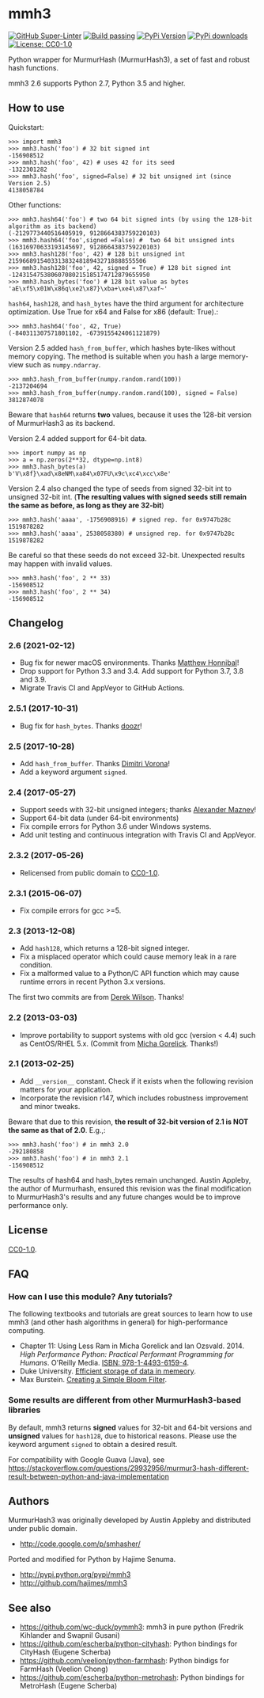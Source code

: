 # mmh3
[![GitHub Super-Linter](https://github.com/hajimes/mmh3/workflows/Super-Linter/badge.svg?branch=feature/ghactions)](https://github.com/hajimes/mmh3/actions?query=workflow%3ASuper-Linter+branch%3Amaster)
[![Build passing](https://github.com/hajimes/mmh3/workflows/build/badge.svg?branch=feature/ghactions)](https://github.com/hajimes/mmh3/actions?query=workflow%3Abuild+branch%3Amaster)
[![PyPi Version](https://img.shields.io/pypi/v/mmh3.svg?style=flat-square&logo=pypi&logoColor=white)](https://pypi.org/project/mmh3/)
[![PyPi downloads](https://static.pepy.tech/personalized-badge/mmh3?period=total&units=international_system&left_color=grey&right_color=orange&left_text=pip%20downloads)](https://pypi.org/project/mmh3/)
[![License: CC0-1.0](https://img.shields.io/badge/License-CC0%201.0-lightgrey.svg)](http://creativecommons.org/publicdomain/zero/1.0/)

Python wrapper for MurmurHash (MurmurHash3), a set of fast and robust hash functions.

mmh3 2.6 supports Python 2.7, Python 3.5 and higher.

## How to use

Quickstart:
```shell
>>> import mmh3
>>> mmh3.hash('foo') # 32 bit signed int
-156908512
>>> mmh3.hash('foo', 42) # uses 42 for its seed
-1322301282
>>> mmh3.hash('foo', signed=False) # 32 bit unsigned int (since Version 2.5)
4138058784
```

Other functions:
```shell
>>> mmh3.hash64('foo') # two 64 bit signed ints (by using the 128-bit algorithm as its backend)
(-2129773440516405919, 9128664383759220103)
>>> mmh3.hash64('foo',signed =False) #  two 64 bit unsigned ints
(16316970633193145697, 9128664383759220103)
>>> mmh3.hash128('foo', 42) # 128 bit unsigned int
215966891540331383248189432718888555506
>>> mmh3.hash128('foo', 42, signed = True) # 128 bit signed int
-124315475380607080215185174712879655950
>>> mmh3.hash_bytes('foo') # 128 bit value as bytes
'aE\xf5\x01W\x86q\xe2\x87}\xba+\xe4\x87\xaf~'
```

`hash64`, `hash128`, and `hash_bytes` have the third argument for architecture optimization. Use True for x64 and False for x86 (default: True).:

```shell
>>> mmh3.hash64('foo', 42, True) 
(-840311307571801102, -6739155424061121879)
```

Version 2.5 added `hash_from_buffer`, which hashes byte-likes without memory copying. The method is suitable when you hash a large memory-view such as `numpy.ndarray`.

```shell
>>> mmh3.hash_from_buffer(numpy.random.rand(100))
-2137204694
>>> mmh3.hash_from_buffer(numpy.random.rand(100), signed = False)
3812874078
```

Beware that `hash64` returns **two** values, because it uses the 128-bit version of MurmurHash3 as its backend.

Version 2.4 added support for 64-bit data.

```shell
>>> import numpy as np
>>> a = np.zeros(2**32, dtype=np.int8)
>>> mmh3.hash_bytes(a)
b'V\x8f}\xad\x8eNM\xa84\x07FU\x9c\xc4\xcc\x8e'
```

Version 2.4 also changed the type of seeds from signed 32-bit int to unsigned 32-bit int. (**The resulting values with signed seeds still remain the same as before, as long as they are 32-bit**)

```shell
>>> mmh3.hash('aaaa', -1756908916) # signed rep. for 0x9747b28c
1519878282
>>> mmh3.hash('aaaa', 2538058380) # unsigned rep. for 0x9747b28c
1519878282
```

Be careful so that these seeds do not exceed 32-bit. Unexpected results may happen with invalid values.

```shell
>>> mmh3.hash('foo', 2 ** 33)
-156908512
>>> mmh3.hash('foo', 2 ** 34)
-156908512
```

## Changelog
### 2.6 (2021-02-12)
* Bug fix for newer macOS environments. Thanks [Matthew Honnibal](https://github.com/honnibal)!
* Drop support for Python 3.3 and 3.4. Add support for Python 3.7, 3.8 and 3.9.
* Migrate Travis CI and AppVeyor to GitHub Actions.

### 2.5.1 (2017-10-31)
* Bug fix for `hash_bytes`. Thanks [doozr](https://github.com/doozr)!

### 2.5 (2017-10-28)
* Add `hash_from_buffer`. Thanks [Dimitri Vorona](https://github.com/alendit)!
* Add a keyword argument `signed`.

### 2.4 (2017-05-27)
* Support seeds with 32-bit unsigned integers; thanks [Alexander Maznev](https://github.com/pik)!
* Support 64-bit data (under 64-bit environments)
* Fix compile errors for Python 3.6 under Windows systems.
* Add unit testing and continuous integration with Travis CI and AppVeyor.

### 2.3.2 (2017-05-26)
* Relicensed from public domain to [CC0-1.0](./LICENSE).

### 2.3.1 (2015-06-07)
* Fix compile errors for gcc >=5.

### 2.3 (2013-12-08)
* Add `hash128`, which returns a 128-bit signed integer.
* Fix a misplaced operator which could cause memory leak in a rare condition.
* Fix a malformed value to a Python/C API function which may cause runtime errors in recent Python 3.x versions.

The first two commits are from [Derek Wilson](https://github.com/underrun). Thanks!

### 2.2 (2013-03-03)
* Improve portability to support systems with old gcc (version < 4.4) such as CentOS/RHEL 5.x. (Commit from [Micha Gorelick](https://github.com/mynameisfiber). Thanks!)

### 2.1 (2013-02-25)

* Add `__version__` constant. Check if it exists when the following revision matters for your application.
* Incorporate the revision r147, which includes robustness improvement and minor tweaks.

Beware that due to this revision, **the result of 32-bit version of 2.1 is NOT the same as that of 2.0**. E.g.,:

```shell
>>> mmh3.hash('foo') # in mmh3 2.0
-292180858
>>> mmh3.hash('foo') # in mmh3 2.1
-156908512
```

The results of hash64 and hash_bytes remain unchanged. Austin Appleby, the author of Murmurhash, ensured this revision was the final modification to MurmurHash3's results and any future changes would be to improve performance only.

## License

[CC0-1.0](./LICENSE).

## FAQ

### How can I use this module? Any tutorials?

The following textbooks and tutorials are great sources to learn how to use mmh3 (and other hash algorithms in general) for high-performance computing.

* Chapter 11: Using Less Ram in Micha Gorelick and Ian Ozsvald. 2014. *High Performance Python: Practical Performant Programming for Humans*. O'Reilly Media. [ISBN: 978-1-4493-6159-4](https://www.amazon.com/dp/1449361595).
* Duke University. [Efficient storage of data in memeory](http://people.duke.edu/~ccc14/sta-663-2016/20B_Big_Data_Structures.html).
* Max Burstein. [Creating a Simple Bloom Filter](http://www.maxburstein.com/blog/creating-a-simple-bloom-filter/).

### Some results are different from other MurmurHash3-based libraries

By default, mmh3 returns **signed** values for 32-bit and 64-bit versions and **unsigned** values for `hash128`, due to historical reasons. Please use the keyword argument `signed` to obtain a desired result.

For compatibility with Google Guava (Java), see <https://stackoverflow.com/questions/29932956/murmur3-hash-different-result-between-python-and-java-implementation>

## Authors

MurmurHash3 was originally developed by Austin Appleby and distributed under public domain.

* <http://code.google.com/p/smhasher/>

Ported and modified for Python by Hajime Senuma.

* <http://pypi.python.org/pypi/mmh3>
* <http://github.com/hajimes/mmh3>

## See also

* <https://github.com/wc-duck/pymmh3>: mmh3 in pure python (Fredrik Kihlander and Swapnil Gusani)
* <https://github.com/escherba/python-cityhash>: Python bindings for CityHash (Eugene Scherba)
* <https://github.com/veelion/python-farmhash>: Python bindigs for FarmHash (Veelion Chong)
* <https://github.com/escherba/python-metrohash>: Python bindings for MetroHash (Eugene Scherba)